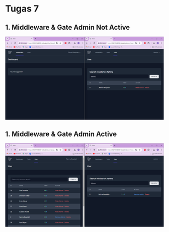 # Tugas 7

## 1. Middleware & Gate Admin Not Active

![Alt text](screenshot/tugas7/admin_not_active.png)

## 1. Middleware & Gate Admin Active

![Alt text](screenshot/tugas7/admin_active.png)
